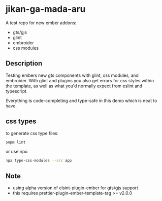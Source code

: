 # jikan-ga-mada-aru

A test repo for new ember addons:

- gts/gjs
- glint
- embroider
- css modules

## Description

Testing embers new gts components with glint, css modules, and embroider. With glint and plugins you also get errors for css styles within the template, as well as what you'd normally expect from eslint and typescript.

Everything is code-completing and type-safe in this demo which is neat to have.

## css types

to generate css type files:

```bash
pnpm lint
```

or use npx:

```bash
npx type-css-modules --src app
```

## Note

- using alpha version of elsint-plugin-ember for gts/gjs support
- this requires prettier-plugin-ember-template-tag >= v2.0.0
